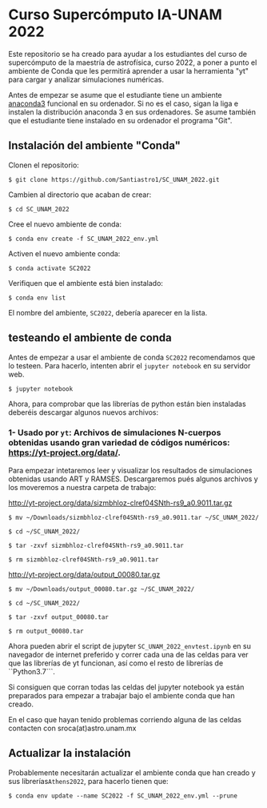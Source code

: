 # Curso Supercómputo IA-UNAM 2022

Este repositorio se ha creado para ayudar a los estudiantes del curso de supercómputo de la maestría de astrofísica, curso 2022, a poner a punto el ambiente de Conda que les permitirá aprender a usar la herramienta "yt" para cargar y analizar simulaciones numéricas.

Antes de empezar se asume que el estudiante tiene un ambiente [anaconda3](https://www.anaconda.com/distribution/) funcional en su ordenador. Si no es el caso, sigan la liga e instalen la distribución anaconda 3 en sus ordenadores.
Se asume también que el estudiante tiene instalado en su ordenador el programa "Git".

## Instalación del ambiente "Conda"

Clonen el repositorio:

```console
$ git clone https://github.com/Santiastro1/SC_UNAM_2022.git
```

Cambien al directorio que acaban de crear:

```console
$ cd SC_UNAM_2022
```
Cree el nuevo ambiente de conda:

```console
$ conda env create -f SC_UNAM_2022_env.yml
```
Activen el nuevo ambiente conda:

```console
$ conda activate SC2022
```
Verifiquen que el ambiente está bien instalado:

```console
$ conda env list
```
El nombre del ambiente, ```SC2022```, debería aparecer en la lista. 

## testeando el ambiente de conda

Antes de empezar a usar el ambiente de conda ```SC2022``` recomendamos que lo testeen.
Para hacerlo, intenten abrir el ```jupyter notebook``` en su servidor web.

```console
$ jupyter notebook
```

Ahora, para comprobar que las librerías de python están bien instaladas deberéis descargar algunos nuevos archivos:

### 1- Usado por ```yt```: Archivos de simulaciones N-cuerpos obtenidas usando gran variedad de códigos numéricos: https://yt-project.org/data/.

Para empezar intetaremos leer y visualizar los resultados de simulaciones obtenidas usando ART y RAMSES. Descargaremos pués algunos archivos y los moveremos a nuestra carpeta de trabajo:

http://yt-project.org/data/sizmbhloz-clref04SNth-rs9_a0.9011.tar.gz

```console
$ mv ~/Downloads/sizmbhloz-clref04SNth-rs9_a0.9011.tar ~/SC_UNAM_2022/
```

```console
$ cd ~/SC_UNAM_2022/
```

```console
$ tar -zxvf sizmbhloz-clref04SNth-rs9_a0.9011.tar

```
```console
$ rm sizmbhloz-clref04SNth-rs9_a0.9011.tar
```

http://yt-project.org/data/output_00080.tar.gz

```console
$ mv ~/Downloads/output_00080.tar.gz ~/SC_UNAM_2022/
```

```console
$ cd ~/SC_UNAM_2022/
```

```console
$ tar -zxvf output_00080.tar
```

```console
$ rm output_00080.tar
```

Ahora pueden abrir el script de jupyter ```SC_UNAM_2022_envtest.ipynb``` en su navegador de internet preferido y correr cada una de las celdas para ver que las librerías de yt funcionan, así como el resto de librerías de ``Python3.7```.

Si consiguen que corran todas las celdas del jupyter notebook ya están preparados para empezar a trabajar bajo el ambiente conda que han creado.

En el caso que hayan tenido problemas corriendo alguna de las celdas contacten con sroca(at)astro.unam.mx


## Actualizar la instalación

Probablemente necesitarán actualizar el ambiente conda que han creado y sus librerías```Athens2022```, para hacerlo tienen que:

```console
$ conda env update --name SC2022 -f SC_UNAM_2022_env.yml --prune
```
